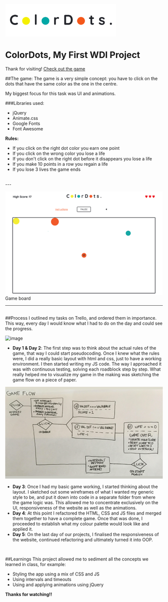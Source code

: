 ![image](./images/Colordots-logo.jpg)

# ColorDots, My First WDI Project

Thank for visiting! [Check out the game](https://young-coast-20297.herokuapp.com/)

##The game:
The game is a very simple concept: you have to click on the dots that have the same color as the one in the centre.

My biggest focus for this task was UI and animations.

###Libraries used:

- jQuery
- Animate.css
- Google Fonts
- Font Awesome

**Rules:**

- If you click on the right dot color you earn one point
- If you click on the wrong color you lose a life
- If you don't click on the right dot before it disappears you lose a life
- If you make 10 points in a row you regain a life
- If you lose 3 lives the game ends

<br>
---

![image](./images/ColorDots-Board.png 'Game Board')
Game board

---
<br>
##Process
I outlined my tasks on Trello, and ordered them in importance. This way, every day I would know what I had to do on the day and could see the progress.

![image](./images/Trello-Screenshot-at-Jul-05-20-12-26.png)

- **Day 1 & Day 2**: The first step was to think about the actual rules of the game, that way I could start pseudocoding. Once I knew what the rules were, I did a really basic layout with html and css, just to have a working environment. I then started writing my JS code. The way I approached it was with continuous testing, solving each roadblock step by step. What really helped me to visualize my game in the making was sketching the game flow on a piece of paper.

![image](./images/ColorDots-GameFlow.jpg)

- **Day 3**: Once I had my basic game working, I started thinking about the layout. I sketched out some wireframes of what I wanted my generic style to be, and put it down into code in a separate folder from where the game logic was. This allowed me to concentrate exclusively on the UI, responsiveness of the website as well as the animations. 
- **Day 4**: At this point I refactored the HTML, CSS and JS files and merged them together to have a complete game. Once that was done, I proceeded to establish what my colour palette would look like and applied it.
- **Day 5**: On the last day of our projects, I finalised the responsiveness of the website, continued refactoring and ultimately turned it into OOP.

<br>

##Learnings
This project allowed me to sediment all the concepts we learned in class, for example:

- Styling the app using a mix of CSS and JS
- Using intervals and timeouts
- Using and applying animations using jQuery


**Thanks for watching!!**






